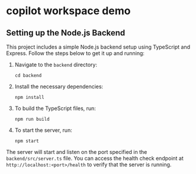 # copilot  workspace  demo

## Setting up the Node.js Backend

This project includes a simple Node.js backend setup using TypeScript and Express. Follow the steps below to get it up and running:

1. Navigate to the `backend` directory:
   ```
   cd backend
   ```

2. Install the necessary dependencies:
   ```
   npm install
   ```

3. To build the TypeScript files, run:
   ```
   npm run build
   ```

4. To start the server, run:
   ```
   npm start
   ```

The server will start and listen on the port specified in the `backend/src/server.ts` file. You can access the health check endpoint at `http://localhost:<port>/health` to verify that the server is running.

